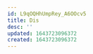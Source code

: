 ```yaml
---
id: L9qOQHhUmpRey_A6OOcv5
title: Dis
desc: ''
updated: 1643723096372
created: 1643723096372
---
```


